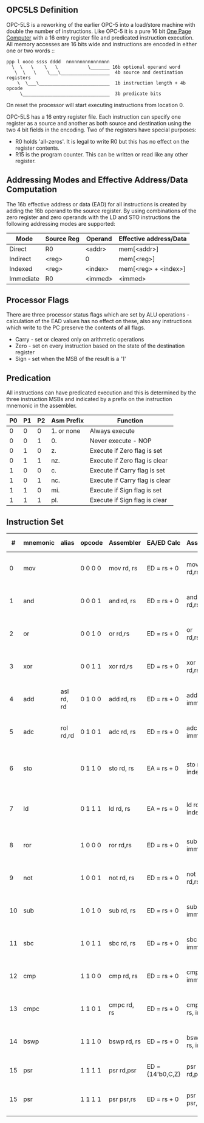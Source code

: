 OPC5LS Definition
-----------------

OPC-5LS is a reworking of the earlier OPC-5 into a load/store machine with double the number of instructions. Like OPC-5
it is a pure 16 bit [One Page Computer](.) with a 16 entry register file and predicated instruction execution. All memory
accesses are 16 bits wide and instructions are encoded in either one or two words ::

    ppp l oooo ssss dddd  nnnnnnnnnnnnnnnn
      \  \   \    \   \           \_______ 16b optional operand word
       \  \   \    \___\__________________  4b source and destination registers
        \  \___\__________________________  1b instruction length + 4b opcode
         \________________________________  3b predicate bits                         

On reset the processor will start executing instructions from location 0.

OPC-5LS has a 16 entry register file. Each instruction can specify one register as a source and another as both source
and destination using the two 4 bit fields in the encoding. Two of the registers have special purposes:

  * R0 holds 'all-zeros'. It is legal to write R0 but this has no effect on the register contents.
  * R15 is the program counter. This can be written or read like any other register.

Addressing Modes and Effective Address/Data Computation
-------------------------------------------------------

The 16b effective address or data (EAD) for all instructions is created by adding the 16b operand to the source register.
By using combinations of the zero register and zero operands with the LD and STO instructions the following addressing modes are supported:

  |  Mode     | Source Reg | Operand   |  Effective address/Data  |
  |-----------|------------|-----------|--------------------------|
  | Direct    | R0         | \<addr\>  | mem[\<addr\>]            |
  | Indirect  | \<reg\>    | 0         | mem[\<reg\>]             |
  | Indexed   | \<reg\>    | \<index\> | mem[\<reg\> + \<index\>] |
  | Immediate | R0         | \<immed\> | \<immed\>                |

Processor Flags
---------------

There are three processor status flags which are set by ALU operations - calculation of the EAD values
has no effect on these, also any instructions which write to the PC preserve the contents of all flags.

  * Carry - set or cleared only on arithmetic operations
  * Zero  - set on every instruction based on the state of the destination register
  * Sign  - set when the MSB of the result is a '1'

Predication
-----------

All instructions can have predicated execution and this is determined by the three instruction MSBs and indicated by
a prefix on the instruction mnemonic in the assembler.

  | P0 | P1 | P2 | Asm Prefix | Function                       |
  |----|----|----|------------|--------------------------------|
  |  0 |  0 |  0 | 1. or none | Always execute                 |
  |  0 |  0 |  1 | 0.         | Never execute - NOP            |
  |  0 |  1 |  0 | z.         | Execute if Zero flag is set    |
  |  0 |  1 |  1 | nz.        | Execute if Zero flag is clear  |
  |  1 |  0 |  0 | c.         | Execute if Carry flag is set   |
  |  1 |  0 |  1 | nc.        | Execute if Carry flag is clear |
  |  1 |  1 |  0 | mi.        | Execute if Sign flag is set    |
  |  1 |  1 |  1 | pl.        | Execute if Sign flag is clear  |

Instruction Set
---------------

  | #  | mnemonic | alias      | opcode  | Assembler    | EA/ED Calc       | Assembler           | EA/ED Calc                 | FUNCTION                   |
  |----|----------|------------|---------|--------------|------------------|---------------------|----------------------------|----------------------------|
  | 0  | mov      |            | 0 0 0 0 | mov rd, rs   | ED = rs + 0      | mov rd,rs,imm       | ED = (rs + imm) & 0xFFFF   | rd <- ED                   |
  | 1  | and      |            | 0 0 0 1 | and rd, rs   | ED = rs + 0      | and rd,rs,imm       | ED = (rs + imm) & 0xFFFF   | rd <- rd & ED              |
  | 2  | or       |            | 0 0 1 0 | or rd,rs     | ED = rs + 0      | or rd,rs,imm        | ED = (rs + imm) & 0xFFFF   | rd <- rd \| ED             |
  | 3  | xor      |            | 0 0 1 1 | xor rd,rs    | ED = rs + 0      | xor rd,rs,imm       | ED = (rs + imm) & 0xFFFF   | rd <- rd ^ ED              |
  | 4  | add      | asl rd, rd | 0 1 0 0 | add rd, rs   | ED = rs + 0      | add rd, rs, imm     | ED = (rs + imm) & 0xFFFF   | {C, rd}  <- rd + ED        |
  | 5  | adc      | rol rd,rd  | 0 1 0 1 | adc rd, rs   | ED = rs + 0      | adc rd, rs, imm     | ED = (rs + imm) & 0xFFFF   | {C, rd } <- rd + ED + C    |
  | 6  | sto      |            | 0 1 1 0 | sto rd, rs   | EA = rs + 0      | sto rd, rs, index   | EA = (rs + index) & 0xFFFF | mem[EA] <- rd              |
  | 7  | ld       |            | 0 1 1 1 | ld rd, rs    | EA = rs + 0      | ld rd, rs, index    | EA = (rs + index) & 0xFFFF | rd <-mem[EA]               |
  | 8  | ror      |            | 1 0 0 0 | ror rd,rs    | ED = rs + 0      | sub rd, rs, imm     | ED = (rs + imm) & 0xFFFF   | {rd,C} <- {C,ED}           |
  | 9  | not      |            | 1 0 0 1 | not rd, rs   | ED = rs + 0      | not rd,rs,imm       | ED = (rs + imm) & 0xFFFF   | rd <- ~ED                  |
  | 10 | sub      |            | 1 0 1 0 | sub rd, rs   | ED = rs + 0      | sub rd, rs, imm     | ED = (rs + imm) & 0xFFFF   | {C,rd} <- rd + ~ED + 1     |
  | 11 | sbc      |            | 1 0 1 1 | sbc rd, rs   | ED = rs + 0      | sbc rd, rs, imm     | ED = (rs + imm) & 0xFFFF   | {C, rd} <- rd + ~ED + C    |
  | 12 | cmp      |            | 1 1 0 0 | cmp rd, rs   | ED = rs + 0      | cmp rd, rs, imm     | ED = (rs + imm) & 0xFFFF   | {C, r0} <- rd + ~ED + 1    |
  | 13 | cmpc     |            | 1 1 0 1 | cmpc rd, rs  | ED = rs + 0      | cmpc rd, rs, imm    | ED = (rs + imm) & 0xFFFF   | {C, r0} <- rd + ~ED + C    |
  | 14 | bswp     |            | 1 1 1 0 | bswp rd, rs  | ED = rs + 0      | bswp rd, rs, imm    | ED = (rs + imm) & 0xFFFF   | {rd_h,rd_l} <- {ED_l,ED_h} |
  | 15 | psr      |            | 1 1 1 1 | psr rd,psr   | ED = {14'b0,C,Z} | psr rd,psr,imm      | ED = {13'b0, S, C, Z}      | rd <- ED                   |
  | 15 | psr      |            | 1 1 1 1 | psr psr,rs   | ED = rs + 0      | psr psr,rs,imm      | ED = (rs + imm) & 0xFFFF   | {S, C, Z} <- ED[2:0]       |  
